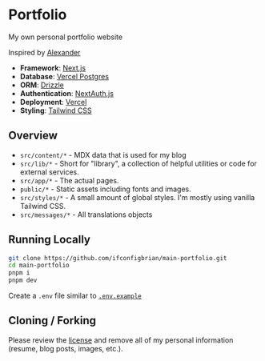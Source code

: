 
# Portfolio

My own personal portfolio website

Inspired by [Alexander](https://github.com/alex289)

- **Framework**: [Next.js](https://nextjs.org/)
- **Database**: [Vercel Postgres](https://vercel.com)
- **ORM**: [Drizzle](https://orm.drizzle.team/)
- **Authentication**: [NextAuth.js](https://next-auth.js.org/)
- **Deployment**: [Vercel](https://vercel.com)
- **Styling**: [Tailwind CSS](https://tailwindcss.com/)

## Overview

- `src/content/*` - MDX data that is used for my blog
- `src/lib/*` - Short for "library", a collection of helpful utilities or code for external services.
- `src/app/*` - The actual pages.
- `public/*` - Static assets including fonts and images.
- `src/styles/*` - A small amount of global styles. I'm mostly using vanilla Tailwind CSS.
- `src/messages/*` - All translations objects

## Running Locally

```bash
git clone https://github.com/ifconfigbrian/main-portfolio.git
cd main-portfolio
pnpm i
pnpm dev
```

Create a `.env` file similar to [`.env.example`](https://github.com/ifconfigbrian/main-ortfolio/blob/main/.env.example)

## Cloning / Forking

Please review the [license](https://github.com/ifconfigbrian/main-portfolio/blob/main/LICENSE) and remove all of my personal information (resume, blog posts, images, etc.).
